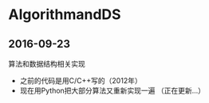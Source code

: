 ﻿# AlgorithmandDS
## 2016-09-23
算法和数据结构相关实现
- 之前的代码是用C/C++写的（2012年）  
- 现在用Python把大部分算法又重新实现一遍 （正在更新...）
